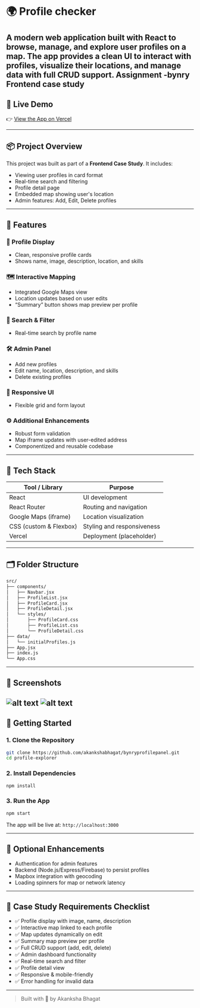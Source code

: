 
# 🌍 Profile checker

A modern web application built with **React** to browse, manage, and explore user profiles on a map. The app provides a clean UI to interact with profiles, visualize their locations, and manage data with full CRUD support.
Assignment -bynry Frontend case study
---

## 🔗 Live Demo

👉 [View the App on Vercel](https://bynryprofilepanel.vercel.app/)

---

## 📦 Project Overview

This project was built as part of a **Frontend Case Study**. It includes:

- Viewing user profiles in card format
- Real-time search and filtering
- Profile detail page
- Embedded map showing user's location
- Admin features: Add, Edit, Delete profiles

---

## 🎯 Features

### 👤 Profile Display
- Clean, responsive profile cards
- Shows name, image, description, location, and skills

### 🗺️ Interactive Mapping
- Integrated Google Maps view
- Location updates based on user edits
- “Summary” button shows map preview per profile

### 🔎 Search & Filter
- Real-time search by profile name

### 🛠️ Admin Panel
- Add new profiles
- Edit name, location, description, and skills
- Delete existing profiles

### 📱 Responsive UI
- Flexible grid and form layout

### ⚙️ Additional Enhancements
- Robust form validation
- Map iframe updates with user-edited address
- Componentized and reusable codebase

---

## 🧩 Tech Stack

| Tool / Library     | Purpose                        |
|--------------------|--------------------------------|
| React              | UI development                 |
| React Router       | Routing and navigation         |
| Google Maps (iframe) | Location visualization        |
| CSS (custom & Flexbox) | Styling and responsiveness   |
| Vercel             | Deployment (placeholder)       |

---

## 🗂️ Folder Structure

```bash
src/
├── components/
│   ├── Navbar.jsx
│   ├── ProfileList.jsx
│   ├── ProfileCard.jsx
│   ├── ProfileDetail.jsx
│   └── styles/
│       ├── ProfileCard.css
│       ├── ProfileList.css
│       └── ProfileDetail.css
├── data/
│   └── initialProfiles.js
├── App.jsx
├── index.js
└── App.css
````

---

## 📸 Screenshots

![alt text](image.png)
![alt text](image-1.png)
---

## 🧪 Getting Started

### 1. Clone the Repository

```bash
git clone https://github.com/akankshabhagat/bynryprofilepanel.git
cd profile-explorer
```

### 2. Install Dependencies

```bash
npm install
```

### 3. Run the App

```bash
npm start
```

The app will be live at: `http://localhost:3000`

---

## 🔐 Optional Enhancements

* Authentication for admin features
* Backend (Node.js/Express/Firebase) to persist profiles
* Mapbox integration with geocoding
* Loading spinners for map or network latency

---

## 🧾 Case Study Requirements Checklist

* ✅ Profile display with image, name, description
* ✅ Interactive map linked to each profile
* ✅ Map updates dynamically on edit
* ✅ Summary map preview per profile
* ✅ Full CRUD support (add, edit, delete)
* ✅ Admin dashboard functionality
* ✅ Real-time search and filter
* ✅ Profile detail view
* ✅ Responsive & mobile-friendly
* ✅ Error handling for invalid data

---

> Built with 💙 by Akanksha Bhagat

